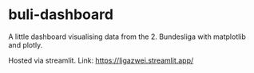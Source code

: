 # buli-dashboard

A little dashboard visualising data from the 2. Bundesliga with matplotlib and plotly.

Hosted via streamlit. Link: https://ligazwei.streamlit.app/
